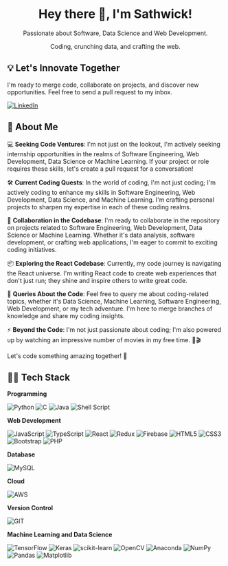 <h1 align="center">Hey there 👋, I'm Sathwick!</h1>
<!-- <h1 align="center">Hey there 👋, I'm Sathwick! <br> Delighted to e-meet you in the digital realm 🌐.</h1> -->
<div align="center">Passionate about Software, Data Science and Web Development.</div>
<p align="center">Coding, crunching data, and crafting the web.</p>

## 💡 Let's Innovate Together

I'm ready to merge code, collaborate on projects, and discover new opportunities. Feel free to send a pull request to my inbox.

[![LinkedIn](https://img.shields.io/badge/LinkedIn-%230077B5.svg?logo=linkedin&logoColor=white)](https://linkedin.com/in/sathwickreddymora)

<!-- ## 📚 Medium Stories
Dive into my Medium stories where I share insights, experiences, and tech discoveries in the world of coding, data science, and more. Explore the written side of my tech journey! 📝🚀

[![Medium](https://img.shields.io/badge/Medium-12100E?logo=medium&logoColor=white)](https://medium.com/@@sathwickreddy) -->

## 💫 About Me

💻 **Seeking Code Ventures**: I'm not just on the lookout, I'm actively seeking internship opportunities in the realms of Software Engineering, Web Development, Data Science or Machine Learning. If your project or role requires these skills, let's create a pull request for a conversation!

🛠️ **Current Coding Quests**: In the world of coding, I'm not just coding; I'm actively coding to enhance my skills in Software Engineering, Web Development, Data Science, and Machine Learning. I'm crafting personal projects to sharpen my expertise in each of these coding realms.

👥 **Collaboration in the Codebase**: I'm ready to collaborate in the repository on projects related to Software Engineering, Web Development, Data Science or Machine Learning. Whether it's data analysis, software development, or crafting web applications, I'm eager to commit to exciting coding initiatives.

📦 **Exploring the React Codebase**: Currently, my code journey is navigating the React universe. I'm writing React code to create web experiences that don't just run; they shine and inspire others to write great code.

💬 **Queries About the Code**: Feel free to query me about coding-related topics, whether it's Data Science, Machine Learning, Software Engineering, Web Development, or my tech adventure. I'm here to merge branches of knowledge and share my coding insights.

⚡ **Beyond the Code**: I'm not just passionate about coding; I'm also powered up by watching an impressive number of movies in my free time. 🍿🎬

Let's code something amazing together! 🌟

## 🧑‍💻 Tech Stack

**Programming**

![Python](https://img.shields.io/badge/python-3670A0?style=for-the-badge&logo=python&logoColor=ffdd54) ![C](https://img.shields.io/badge/c-%2300599C.svg?style=for-the-badge&logo=c&logoColor=white) ![Java](https://img.shields.io/badge/java-%23ED8B00.svg?style=for-the-badge&logo=openjdk&logoColor=white) ![Shell Script](https://img.shields.io/badge/shell_script-%23121011.svg?style=for-the-badge&logo=gnu-bash&logoColor=white)

**Web Development**

![JavaScript](https://img.shields.io/badge/javascript-%23323330.svg?style=for-the-badge&logo=javascript&logoColor=%23F7DF1E) ![TypeScript](https://img.shields.io/badge/typescript-%23007ACC.svg?style=for-the-badge&logo=typescript&logoColor=white) ![React](https://img.shields.io/badge/react-%2320232a.svg?style=for-the-badge&logo=react&logoColor=%2361DAFB) ![Redux](https://img.shields.io/badge/redux-%23593d88.svg?style=for-the-badge&logo=redux&logoColor=white) ![Firebase](https://img.shields.io/badge/firebase-%23039BE5.svg?style=for-the-badge&logo=firebase) ![HTML5](https://img.shields.io/badge/html5-%23E34F26.svg?style=for-the-badge&logo=html5&logoColor=white) ![CSS3](https://img.shields.io/badge/css3-%231572B6.svg?style=for-the-badge&logo=css3&logoColor=white) ![Bootstrap](https://img.shields.io/badge/bootstrap-%238511FA.svg?style=for-the-badge&logo=bootstrap&logoColor=white) ![PHP](https://img.shields.io/badge/php-%23777BB4.svg?style=for-the-badge&logo=php&logoColor=white)

**Database**

![MySQL](https://img.shields.io/badge/mysql-%2300000f.svg?style=for-the-badge&logo=mysql&logoColor=white)

**Cloud**

![AWS](https://img.shields.io/badge/AWS-%23FF9900.svg?style=for-the-badge&logo=amazon-aws&logoColor=white)

**Version Control**

![GIT](https://img.shields.io/badge/Git-fc6d26?style=for-the-badge&logo=git&logoColor=white)

**Machine Learning and Data Science**

![TensorFlow](https://img.shields.io/badge/TensorFlow-%23FF6F00.svg?style=for-the-badge&logo=TensorFlow&logoColor=white) ![Keras](https://img.shields.io/badge/Keras-%23D00000.svg?style=for-the-badge&logo=Keras&logoColor=white) ![scikit-learn](https://img.shields.io/badge/scikit--learn-%23F7931E.svg?style=for-the-badge&logo=scikit-learn&logoColor=white) ![OpenCV](https://img.shields.io/badge/opencv-%23white.svg?style=for-the-badge&logo=opencv&logoColor=white) ![Anaconda](https://img.shields.io/badge/Anaconda-%2344A833.svg?style=for-the-badge&logo=anaconda&logoColor=white) ![NumPy](https://img.shields.io/badge/numpy-%23013243.svg?style=for-the-badge&logo=numpy&logoColor=white) ![Pandas](https://img.shields.io/badge/pandas-%23150458.svg?style=for-the-badge&logo=pandas&logoColor=white) ![Matplotlib](https://img.shields.io/badge/Matplotlib-%23EEECEB.svg?style=for-the-badge&logo=Matplotlib&logoColor=white)
